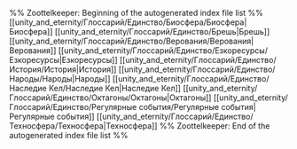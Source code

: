 %% Zoottelkeeper: Beginning of the autogenerated index file list  %%
 [[unity_and_eternity/Глоссарий/Единство/Биосфера/Биосфера|Биосфера]]
 [[unity_and_eternity/Глоссарий/Единство/Брешь|Брешь]]
 [[unity_and_eternity/Глоссарий/Единство/Верования/Верования|Верования]]
 [[unity_and_eternity/Глоссарий/Единство/Езкоресурсы/Езкоресурсы|Езкоресурсы]]
 [[unity_and_eternity/Глоссарий/Единство/История/История|История]]
 [[unity_and_eternity/Глоссарий/Единство/Народы/Народы|Народы]]
 [[unity_and_eternity/Глоссарий/Единство/Наследие Кел/Наследие Кел|Наследие Кел]]
 [[unity_and_eternity/Глоссарий/Единство/Октагоны/Октагоны|Октагоны]]
 [[unity_and_eternity/Глоссарий/Единство/Регулярные события/Регулярные события|Регулярные события]]
 [[unity_and_eternity/Глоссарий/Единство/Техносфера/Техносфера|Техносфера]]
%% Zoottelkeeper: End of the autogenerated index file list  %%

